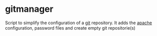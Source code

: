 # gitmanager

Script to simplify the configuration of a [git](https://git-scm.com/) repository.
It adds the [apache](https://httpd.apache.org/) configuration, password files and create empty
git repositorie(s)
